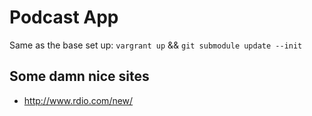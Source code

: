 # Podcast App

Same as the base set up:
`vargrant up` && `git submodule update --init`

## Some damn nice sites

- http://www.rdio.com/new/ 